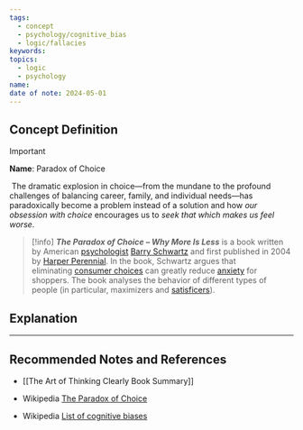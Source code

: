 ```yaml
---
tags:
  - concept
  - psychology/cognitive_bias
  - logic/fallacies
keywords: 
topics:
  - logic
  - psychology
name: 
date of note: 2024-05-01
---
```


## Concept Definition

>[!important]
>**Name**:  Paradox of Choice
>
> The dramatic explosion in choice—from the mundane to the profound challenges of balancing career, family, and individual needs—has paradoxically become a problem instead of a solution and how *our obsession with choice* encourages us to *seek that which makes us feel worse*.

>[!info]
>_**The Paradox of Choice – Why More Is Less**_ is a book written by American [psychologist](https://en.wikipedia.org/wiki/Psychologist "Psychologist") [Barry Schwartz](https://en.wikipedia.org/wiki/Barry_Schwartz_(psychologist) "Barry Schwartz (psychologist)") and first published in 2004 by [Harper Perennial](https://en.wikipedia.org/wiki/Harper_Perennial "Harper Perennial"). In the book, Schwartz argues that eliminating [consumer choices](https://en.wikipedia.org/wiki/Consumer_choice "Consumer choice") can greatly reduce [anxiety](https://en.wikipedia.org/wiki/Anxiety "Anxiety") for shoppers. The book analyses the behavior of different types of people (in particular, maximizers and [satisficers](https://en.wikipedia.org/wiki/Satisficing)).

## Explanation





-----------
##  Recommended Notes and References

- [[The Art of Thinking Clearly Book Summary]]


- Wikipedia [The Paradox of Choice](https://en.wikipedia.org/wiki/The_Paradox_of_Choice)
- Wikipedia [List of cognitive biases](https://en.wikipedia.org/wiki/List_of_cognitive_biases)